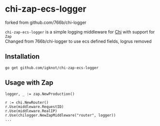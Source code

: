 chi-zap-ecs-logger
===
forked from github.com/766b/chi-logger  

`chi-zap-ecs-logger` is a simple logging middleware for [Chi](https://github.com/go-chi/chi) with support for `Zap`   
Changed from 766b/chi-logger to use ecs defined fields, logrus removed


Installation
---

    go get github.com/igknot/chi-zap-ecs-logger

Usage with Zap
---

    logger, _ := zap.NewProduction()

    r := chi.NewRouter()
    r.Use(middleware.RequestID)
    r.Use(middleware.RealIP)
    r.Use(chilogger.NewZapMiddleware("router", logger))
    ...
